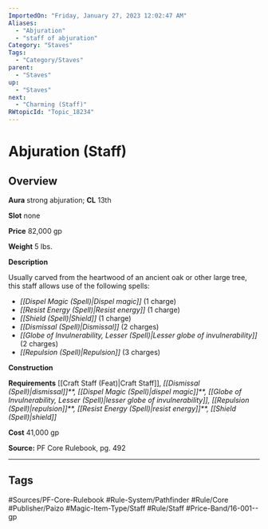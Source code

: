 ```yaml
---
ImportedOn: "Friday, January 27, 2023 12:02:47 AM"
Aliases:
  - "Abjuration"
  - "staff of abjuration"
Category: "Staves"
Tags:
  - "Category/Staves"
parent:
  - "Staves"
up:
  - "Staves"
next:
  - "Charming (Staff)"
RWtopicId: "Topic_18234"
---
```

# Abjuration (Staff)
## Overview
**Aura** strong abjuration; **CL** 13th

**Slot** none

**Price** 82,000 gp

**Weight** 5 lbs.

**Description**

Usually carved from the heartwood of an ancient oak or other large tree, this staff allows use of the following spells:

- *[[Dispel Magic (Spell)|Dispel magic]]* (1 charge)
- *[[Resist Energy (Spell)|Resist energy]]* (1 charge)
- *[[Shield (Spell)|Shield]]* (1 charge)
- *[[Dismissal (Spell)|Dismissal]]* (2 charges)
- *[[Globe of Invulnerability, Lesser (Spell)|Lesser globe of invulnerability]]* (2 charges)
- *[[Repulsion (Spell)|Repulsion]]* (3 charges)

**Construction**

**Requirements** [[Craft Staff (Feat)|Craft Staff]], *[[Dismissal (Spell)|dismissal]]**,* *[[Dispel Magic (Spell)|dispel magic]]**, [[Globe of Invulnerability, Lesser (Spell)|lesser globe of invulnerability]],* *[[Repulsion (Spell)|repulsion]]**,* *[[Resist Energy (Spell)|resist energy]]**,* *[[Shield (Spell)|shield]]*

**Cost** 41,000 gp

**Source:** PF Core Rulebook, pg. 492


---
## Tags
#Sources/PF-Core-Rulebook #Rule-System/Pathfinder #Rule/Core #Publisher/Paizo #Magic-Item-Type/Staff #Rule/Staff #Price-Band/16-001--gp


